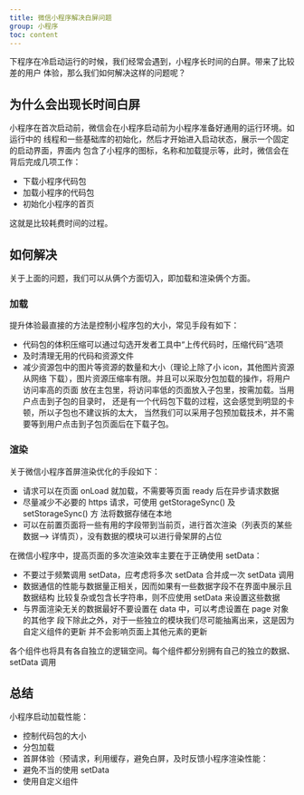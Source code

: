 ```yaml
---
title: 微信小程序解决白屏问题
group: 小程序
toc: content
---
```


下程序在冷启动运行的时候，我们经常会遇到，小程序长时间的白屏。带来了比较差的用户
体验，那么我们如何解决这样的问题呢？

## 为什么会出现长时间白屏

小程序在首次启动前，微信会在小程序启动前为小程序准备好通用的运行环境。如运行中的
线程和一些基础库的初始化，然后才开始进入启动状态，展示一个固定的启动界面，界面内
包含了小程序的图标，名称和加载提示等，此时，微信会在背后完成几项工作：

- 下载小程序代码包
- 加载小程序的代码包
- 初始化小程序的首页

这就是比较耗费时间的过程。

## 如何解决

关于上面的问题，我们可以从俩个方面切入，即加载和渲染俩个方面。

### 加载

提升体验最直接的方法是控制小程序包的大小，常见手段有如下：

- 代码包的体积压缩可以通过勾选开发者工具中“上传代码时，压缩代码”选项
- 及时清理无用的代码和资源文件
- 减少资源包中的图片等资源的数量和大小（理论上除了小 icon，其他图片资源从网络
  下载），图片资源压缩率有限。并且可以采取分包加载的操作，将用户访问率高的页面
  放在主包里，将访问率低的页面放入子包里，按需加载。当用户点击到子包的目录时，
  还是有一个代码包下载的过程，这会感觉到明显的卡顿，所以子包也不建议拆的太大，
  当然我们可以采用子包预加载技术，并不需要等到用户点击到子包页面后在下载子包。

### 渲染

关于微信小程序首屏渲染优化的手段如下：

- 请求可以在页面 onLoad 就加载，不需要等页面 ready 后在异步请求数据
- 尽量减少不必要的 https 请求，可使用 getStorageSync() 及 setStorageSync() 方
  法将数据存储在本地
- 可以在前置页面将一些有用的字段带到当前页，进行首次渲染（列表页的某些数据-->
  详情页），没有数据的模块可以进行骨架屏的占位

在微信小程序中，提高页面的多次渲染效率主要在于正确使用 setData：

- 不要过于频繁调用 setData，应考虑将多次 setData 合并成一次 setData 调用
- 数据通信的性能与数据量正相关，因而如果有一些数据字段不在界面中展示且数据结构
  比较复杂或包含长字符串，则不应使用 setData 来设置这些数据
- 与界面渲染无关的数据最好不要设置在 data 中，可以考虑设置在 page 对象的其他字
  段下除此之外，对于一些独立的模块我们尽可能抽离出来，这是因为自定义组件的更新
  并不会影响页面上其他元素的更新

各个组件也将具有各自独立的逻辑空间。每个组件都分别拥有自己的独立的数据、setData
调用

## 总结

小程序启动加载性能：

- 控制代码包的大小
- 分包加载
- 首屏体验（预请求，利用缓存，避免白屏，及时反馈小程序渲染性能：
- 避免不当的使用 setData
- 使用自定义组件
